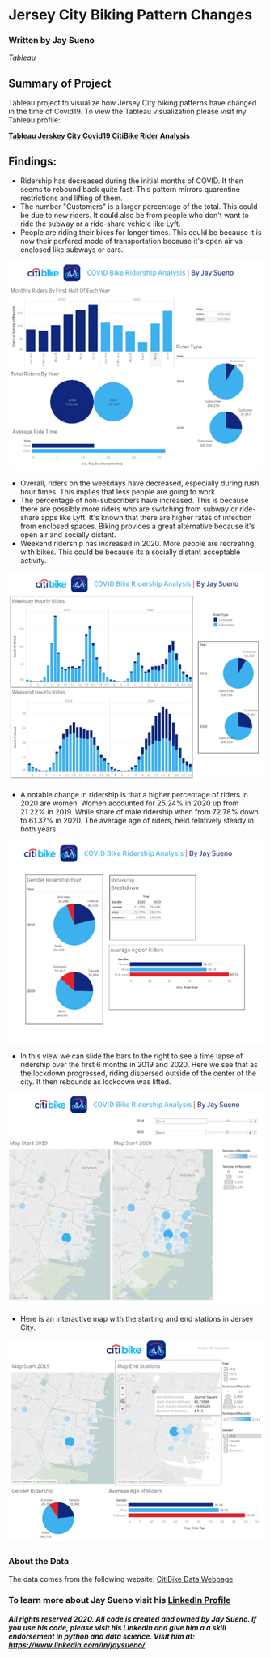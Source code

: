 # Jersey City Biking Pattern Changes
### Written by Jay Sueno
_Tableau_

## Summary of Project
Tableau project to visualize how Jersey City biking patterns have changed in the time of Covid19. To view the Tableau visualization please visit my Tableau profile:

**[Tableau Jerskey City Covid19 CitiBike Rider Analysis](https://public.tableau.com/profile/joseph.sueno#!/vizhome/JerseyCityCitiBikeAnalysis2020/Story1)**

## Findings:

* Ridership has decreased during the initial months of COVID. It then seems to rebound back quite fast. This pattern mirrors quarentine restrictions and lifting of them. 
* The number "Customers" is a larger percentage of the total. This could be due to new riders. It could also be from people who don't want to ride the subway or a ride-share vehicle like Lyft.
* People are riding their bikes for longer times. This could be because it is now their perfered mode of transportation because it's open air vs enclosed like subways or cars. 

![citibike1](images/citibike1.jpg)

* Overall, riders on the weekdays have decreased, especially during rush hour times. This implies that less people are going to work. 
* The percentage of non-subscribers have increased. This is because there are possibly more riders who are switching from subway or ride-share apps like Lyft. It's known that there are higher rates of infection from enclosed spaces. Biking provides a great alternative because it's open air and socially distant. 
* Weekend ridership has increased in 2020. More people are recreating with bikes. This could be because its a socially distant acceptable activity.

![citibike2](images/citibike2.jpg)

* A notable change in ridership is that a higher percentage of riders in 2020 are women. Women accounted for 25.24% in 2020  up from 21.22% in 2019. While share of male ridership when from 72.78% down to 61.37% in 2020. The average age of riders, held relatively steady in both years.

![citibike2](images/citibike3.jpg)

* In this view we can slide the bars to the right to see a time lapse of ridership over the first 6 months in 2019 and 2020. Here we see that as the lockdown progressed, riding dispersed outside of the center of the city. It then rebounds as lockdown was lifted. 

![citibike2](images/citibike4.jpg)

* Here is an interactive map with the starting and end stations in Jersey City.

![citibike2](images/citibike5.jpg)


### About the Data

The data comes from the following website: [CitiBike Data Webpage](https://www.citibikenyc.com/system-data)

### To learn more about Jay Sueno visit his [LinkedIn Profile](https://www.linkedin.com/in/jaysueno)

##### All rights reserved 2020. All code is created and owned by Jay Sueno. If you use his code, please visit his LinkedIn and give him a a skill endorsement in python and data science. Visit him at: https://www.linkedin.com/in/jaysueno/